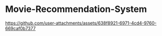 ﻿# Movie-Recommendation-System




https://github.com/user-attachments/assets/638f8921-6971-4cd4-9760-669caf0b7377

